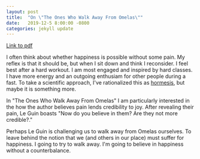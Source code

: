 ```yaml
---
layout: post
title:  "On \"The Ones Who Walk Away From Omelas\""
date:   2019-12-5 8:00:00 -0800
categories: jekyll update
---
```


[Link to pdf](https://www.utilitarianism.com/nu/omelas.pdf)

I often think about whether happiness is possible without some pain. My reflex is that it should be, but when I sit down and think I reconsider. I feel best after a hard workout. I am most engaged and inspired by hard classes. I have more energy and an outgoing enthusiam for other people during a fast. To take a scientific approach, I've rationalized this as [hormesis](https://en.wikipedia.org/wiki/Hormesis), but maybe it is something more.

In \"The Ones Who Walk Away From Omelas\" I am particularly interested in the how the author believes pain lends credibility to joy. After revealing their pain, Le Guin boasts \"Now do you believe in them? Are they not more credible?.\"

Perhaps Le Guin is challenging us to walk away from Omelas ourselves. To leave behind the notion that we (and others in our place) must suffer for happiness. I going to try to walk away. I'm going to believe in happiness without a counterbalance.

